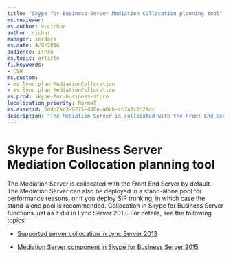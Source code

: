 ```yaml
---
title: "Skype for Business Server Mediation Collocation planning tool"
ms.reviewer: 
ms.author: v-cichur
author: cichur
manager: serdars
ms.date: 4/8/2016
audience: ITPro
ms.topic: article
f1.keywords:
- CSH
ms.custom:
- ms.lync.plan.MediationCollocation
- ms.lync.plan.MediationCollocation
ms.prod: skype-for-business-itpro
localization_priority: Normal
ms.assetid: 5ddc2ad3-9275-408a-a0ab-cc7a2c2d2fdc
description: "The Mediation Server is collocated with the Front End Server by default. The Mediation Server can also be deployed in a stand-alone pool for performance reasons, or if you deploy SIP trunking, in which case the stand-alone pool is recommended. Collocation in Skype for Business Server functions just as it did in Lync Server 2013. For details, see the following topics:"
---
```


# Skype for Business Server Mediation Collocation planning tool
 
The Mediation Server is collocated with the Front End Server by default. The Mediation Server can also be deployed in a stand-alone pool for performance reasons, or if you deploy SIP trunking, in which case the stand-alone pool is recommended. Collocation in Skype for Business Server functions just as it did in Lync Server 2013. For details, see the following topics:
  
- [Supported server collocation in Lync Server 2013](/previous-versions/office/lync-server-2013/lync-server-2013-supported-server-collocation)
    
- [Mediation Server component in Skype for Business Server 2015](../../plan-your-deployment/enterprise-voice-solution/mediation-server.md)
